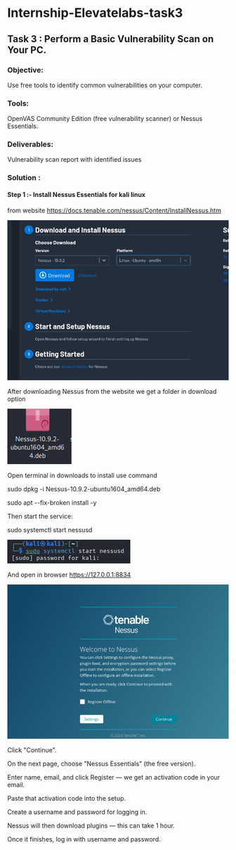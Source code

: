 # Internship-Elevatelabs-task3

## Task 3  : Perform a Basic Vulnerability Scan on Your PC.

### Objective: 

Use free tools to identify common vulnerabilities on your computer.

### Tools:  

OpenVAS Community Edition (free vulnerability scanner) or Nessus Essentials.
 
### Deliverables: 

Vulnerability scan report with identified issues

### Solution :

#### Step 1 :- Install Nessus Essentials for kali linux

from website https://docs.tenable.com/nessus/Content/InstallNessus.htm

![Websitepic](Screenshots/Install/Websitepic.png)

After downloading Nessus from the website we get a folder in download option

![NessusFolder](Screenshots/Install/NessusFolder.png)

Open terminal in downloads to install use command

sudo dpkg -i Nessus-10.9.2-ubuntu1604_amd64.deb

sudo apt --fix-broken install -y

Then start the service:

sudo systemctl start nessusd

![startNessus](Screenshots/Install/startNessus.png)

And open in browser https://127.0.0.1:8834

![Registerpage](Screenshots/Install/Registerpage.png)

Click "Continue".

On the next page, choose "Nessus Essentials" (the free version).

Enter name, email, and click Register — we get an activation code in your email.

Paste that activation code into the setup.

Create a username and password for logging in.

Nessus will then download plugins — this can take 1 hour.

Once it finishes, log in with username and password.


